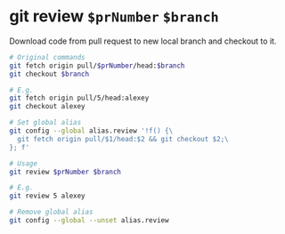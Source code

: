 # git review `$prNumber` `$branch`

Download code from pull request to new local branch and checkout to it.

```bash
# Original commands
git fetch origin pull/$prNumber/head:$branch
git checkout $branch

# E.g.
git fetch origin pull/5/head:alexey
git checkout alexey
```

```bash
# Set global alias
git config --global alias.review '!f() {\
  git fetch origin pull/$1/head:$2 && git checkout $2;\
}; f'
```

```bash
# Usage
git review $prNumber $branch

# E.g.
git review 5 alexey
```

```bash
# Remove global alias
git config --global --unset alias.review
```
